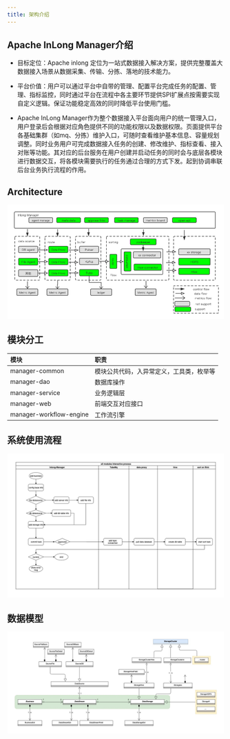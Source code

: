 ```yaml
---
title: 架构介绍
---
```


## Apache InLong Manager介绍

+ 目标定位：Apache inlong 定位为一站式数据接入解决方案，提供完整覆盖大数据接入场景从数据采集、传输、分拣、落地的技术能力。

+ 平台价值：用户可以通过平台中自带的管理、配置平台完成任务的配置、管理、指标监控，同时通过平台在流程中各主要环节提供SPI扩展点按需要实现自定义逻辑。保证功能稳定高效的同时降低平台使用门槛。

+ Apache InLong Manager作为整个数据接入平台面向用户的统一管理入口，用户登录后会根据对应角色提供不同的功能权限以及数据权限。页面提供平台各基础集群（如mq、分拣）维护入口，可随时查看维护基本信息、容量规划调整。同时业务用户可完成数据接入任务的创建、修改维护、指标查看、接入对账等功能。其对应的后台服务在用户创建并启动任务的同时会与底层各模块进行数据交互，将各模块需要执行的任务通过合理的方式下发。起到协调串联后台业务执行流程的作用。

## Architecture

![](img/inlong-manager.png)


## 模块分工

| 模块 | 职责 |
| :-----| :---- |
| manager-common | 模块公共代码，入异常定义，工具类，枚举等 |
| manager-dao | 数据库操作 |
| manager-service | 业务逻辑层 |
| manager-web | 前端交互对应接口 |
| manager-workflow-engine | 工作流引擎|

## 系统使用流程
![](img/interactive.jpg)


## 数据模型
![](img/datamodel.jpg)
